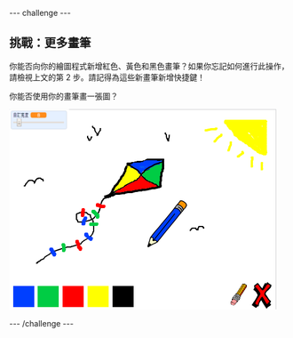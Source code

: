 --- challenge ---
## 挑戰：更多畫筆
你能否向你的繪圖程式新增紅色、黃色和黑色畫筆？如果你忘記如何進行此操作，請檢視上文的第 2 步。請記得為這些新畫筆新增快捷鍵！

你能否使用你的畫筆畫一張圖？

![screenshot](images/paint-final.png)


--- /challenge ---